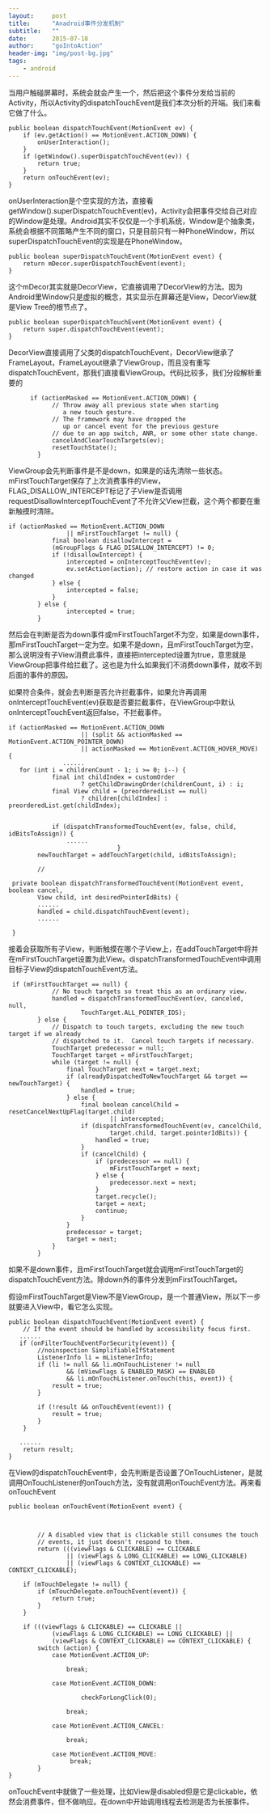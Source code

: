 ```yaml
---
layout:     post
title:      "Anadroid事件分发机制"
subtitle:   ""
date:       2015-07-18
author:     "goIntoAction"
header-img: "img/post-bg.jpg"
tags:
    - android
---
```


当用户触碰屏幕时，系统会就会产生一个，然后把这个事件分发给当前的Activity，所以Activity的dispatchTouchEvent是我们本次分析的开端。我们来看它做了什么。

	public boolean dispatchTouchEvent(MotionEvent ev) {
        if (ev.getAction() == MotionEvent.ACTION_DOWN) {
            onUserInteraction();
        }
        if (getWindow().superDispatchTouchEvent(ev)) {
            return true;
        }
        return onTouchEvent(ev);
    }

onUserInteraction是个空实现的方法，直接看getWindow().superDispatchTouchEvent(ev)，Activity会把事件交给自己对应的Window是处理。Android其实不仅仅是一个手机系统，Window是个抽象类，系统会根据不同策略产生不同的窗口，只是目前只有一种PhoneWindow，所以superDispatchTouchEvent的实现是在PhoneWindow。

    public boolean superDispatchTouchEvent(MotionEvent event) {
        return mDecor.superDispatchTouchEvent(event);
    }

这个mDecor其实就是DecorView，它直接调用了DecorView的方法。因为Android里Window只是虚拟的概念，其实显示在屏幕还是View，DecorView就是View Tree的根节点了。

    public boolean superDispatchTouchEvent(MotionEvent event) {
        return super.dispatchTouchEvent(event);
    }
  
 DecorView直接调用了父类的dispatchTouchEvent，DecorView继承了FrameLayout，FrameLayout继承了ViewGroup，而且没有重写dispatchTouchEvent，那我们直接看ViewGroup。代码比较多，我们分段解析重要的
 
          if (actionMasked == MotionEvent.ACTION_DOWN) {
                // Throw away all previous state when starting
                   a new touch gesture.
                // The framework may have dropped the 
                   up or cancel event for the previous gesture
                // due to an app switch, ANR, or some other state change.
                cancelAndClearTouchTargets(ev);
                resetTouchState();
            }
    

ViewGroup会先判断事件是不是down，如果是的话先清除一些状态。mFirstTouchTarget保存了上次消费事件的View，FLAG_DISALLOW_INTERCEPT标记了子View是否调用requestDisallowInterceptTouchEvent了不允许父View拦截，这个两个都要在重新触摸时清除。

	if (actionMasked == MotionEvent.ACTION_DOWN
                    || mFirstTouchTarget != null) {
                final boolean disallowIntercept = 
                (mGroupFlags & FLAG_DISALLOW_INTERCEPT) != 0;
                if (!disallowIntercept) {
                    intercepted = onInterceptTouchEvent(ev);
                    ev.setAction(action); // restore action in case it was changed
                } else {
                    intercepted = false;
                }
            } else {
                    intercepted = true;
            }
       
然后会在判断是否为down事件或mFirstTouchTarget不为空，如果是down事件，那mFirstTouchTarget一定为空。如果不是down，且mFirstTouchTarget为空，那么说明没有子View消费此事件，直接把intercepted设置为true，意思就是ViewGroup把事件给拦截了。这也是为什么如果我们不消费down事件，就收不到后面的事件的原因。

如果符合条件，就会去判断是否允许拦截事件，如果允许再调用onInterceptTouchEvent(ev)获取是否要拦截事件，在ViewGroup中默认onInterceptTouchEvent返回false，不拦截事件。

	if (actionMasked == MotionEvent.ACTION_DOWN
                        || (split && actionMasked == MotionEvent.ACTION_POINTER_DOWN)
                        || actionMasked == MotionEvent.ACTION_HOVER_MOVE) {
                   ......
       for (int i = childrenCount - 1; i >= 0; i--) {
                final int childIndex = customOrder
                        ? getChildDrawingOrder(childrenCount, i) : i;
                final View child = (preorderedList == null)
                        ? children[childIndex] : preorderedList.get(childIndex);

               
                if (dispatchTransformedTouchEvent(ev, false, child, idBitsToAssign)) {
                	......
                                  }
            newTouchTarget = addTouchTarget(child, idBitsToAssign);
            
            //

     private boolean dispatchTransformedTouchEvent(MotionEvent event, boolean cancel,
            View child, int desiredPointerIdBits) {
            ......
            handled = child.dispatchTouchEvent(event);
            ......

     }
 
 
 接着会获取所有子View，判断触摸在哪个子View上，在addTouchTarget中将并在mFirstTouchTarget设置为此View。dispatchTransformedTouchEvent中调用目标子View的dispatchTouchEvent方法。
 
	 if (mFirstTouchTarget == null) {
                // No touch targets so treat this as an ordinary view.
                handled = dispatchTransformedTouchEvent(ev, canceled, null,
                        TouchTarget.ALL_POINTER_IDS);
            } else {
                // Dispatch to touch targets, excluding the new touch target if we already
                // dispatched to it.  Cancel touch targets if necessary.
                TouchTarget predecessor = null;
                TouchTarget target = mFirstTouchTarget;
                while (target != null) {
                    final TouchTarget next = target.next;
                    if (alreadyDispatchedToNewTouchTarget && target == newTouchTarget) {
                        handled = true;
                    } else {
                        final boolean cancelChild = resetCancelNextUpFlag(target.child)
                                || intercepted;
                        if (dispatchTransformedTouchEvent(ev, cancelChild,
                                target.child, target.pointerIdBits)) {
                            handled = true;
                        }
                        if (cancelChild) {
                            if (predecessor == null) {
                                mFirstTouchTarget = next;
                            } else {
                                predecessor.next = next;
                            }
                            target.recycle();
                            target = next;
                            continue;
                        }
                    }
                    predecessor = target;
                    target = next;
                }
            }
            
如果不是down事件，且mFirstTouchTarget就会调用mFirstTouchTarget的dispatchTouchEvent方法。除down外的事件分发到mFirstTouchTarget。

假设mFirstTouchTarget是View不是ViewGroup，是一个普通View，所以下一步就要进入View中，看它怎么实现。           

	public boolean dispatchTouchEvent(MotionEvent event) {
        // If the event should be handled by accessibility focus first.
       ......
       if (onFilterTouchEventForSecurity(event)) {
            //noinspection SimplifiableIfStatement
            ListenerInfo li = mListenerInfo;
            if (li != null && li.mOnTouchListener != null
                    && (mViewFlags & ENABLED_MASK) == ENABLED
                    && li.mOnTouchListener.onTouch(this, event)) {
                result = true;
            }

            if (!result && onTouchEvent(event)) {
                result = true;
            }
        }

       ......
        return result;
    }
在View的dispatchTouchEvent中，会先判断是否设置了OnTouchListener，是就调用OnTouchListener的onTouch方法，没有就调用onTouchEvent方法。再来看onTouchEvent

	public boolean onTouchEvent(MotionEvent event) {
        

       
            // A disabled view that is clickable still consumes the touch
            // events, it just doesn't respond to them.
            return (((viewFlags & CLICKABLE) == CLICKABLE
                    || (viewFlags & LONG_CLICKABLE) == LONG_CLICKABLE)
                    || (viewFlags & CONTEXT_CLICKABLE) == CONTEXT_CLICKABLE);
       
        if (mTouchDelegate != null) {
            if (mTouchDelegate.onTouchEvent(event)) {
                return true;
            }
        }

        if (((viewFlags & CLICKABLE) == CLICKABLE ||
                (viewFlags & LONG_CLICKABLE) == LONG_CLICKABLE) ||
                (viewFlags & CONTEXT_CLICKABLE) == CONTEXT_CLICKABLE) {
            switch (action) {
                case MotionEvent.ACTION_UP:
                    
                    break;

                case MotionEvent.ACTION_DOWN:
                     
                        checkForLongClick(0);
                    
                    break;

                case MotionEvent.ACTION_CANCEL:
                    
                    break;

                case MotionEvent.ACTION_MOVE:
                     break;
            }
    }
onTouchEvent中就做了一些处理，比如View是disabled但是它是clickable，依然会消费事件，但不做响应。在down中开始调用线程去检测是否为长按事件。